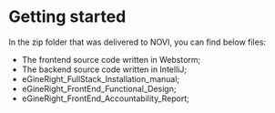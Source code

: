 # Getting started 

In the zip folder that was delivered to NOVI, you can find below files:

* The frontend source code written in Webstorm;
* The backend source code written in IntelliJ;
* eGineRight_FullStack_Installation_manual;
* eGineRight_FrontEnd_Functional_Design;
* eGineRight_FrontEnd_Accountability_Report;
    



